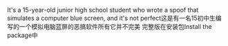 It's a 15-year-old junior high school student who wrote a spoof that simulates a computer blue screen, and it's not perfect这是有一名15初中生编写的一个模拟电脑蓝屏的恶搞软件所有它并不完美
完整版在安装包Install the package中
